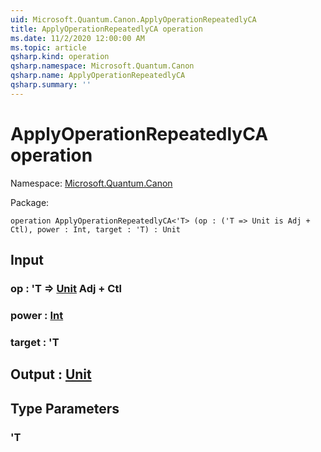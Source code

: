 ```yaml
---
uid: Microsoft.Quantum.Canon.ApplyOperationRepeatedlyCA
title: ApplyOperationRepeatedlyCA operation
ms.date: 11/2/2020 12:00:00 AM
ms.topic: article
qsharp.kind: operation
qsharp.namespace: Microsoft.Quantum.Canon
qsharp.name: ApplyOperationRepeatedlyCA
qsharp.summary: ''
---
```


# ApplyOperationRepeatedlyCA operation

Namespace: [Microsoft.Quantum.Canon](xref:Microsoft.Quantum.Canon)

Package: [](https://nuget.org/packages/)




```qsharp
operation ApplyOperationRepeatedlyCA<'T> (op : ('T => Unit is Adj + Ctl), power : Int, target : 'T) : Unit
```


## Input

### op : 'T => [Unit](xref:microsoft.quantum.lang-ref.unit) Adj + Ctl




### power : [Int](xref:microsoft.quantum.lang-ref.int)




### target : 'T





## Output : [Unit](xref:microsoft.quantum.lang-ref.unit)



## Type Parameters

### 'T

